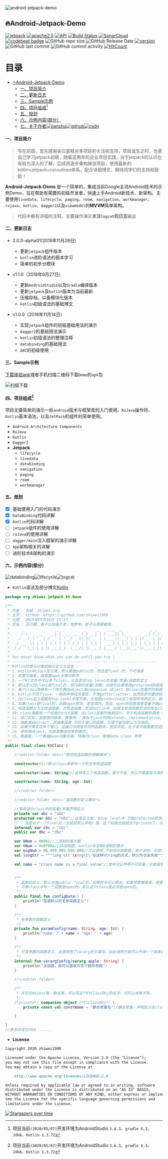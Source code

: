 ![android-jetpack-demo](./images/jetpack-hero.png)

## 🔥Android-Jetpack-Demo

[![jetpack](https://img.shields.io/badge/志威-Jetpack-brightgreen.svg)](https://developer.android.com/jetpack/) [![apache2.0](https://img.shields.io/badge/license-apache2.0-brightgreen.svg)](./LICENSE) 
[![API](https://img.shields.io/badge/API-21%2B-brightgreen.svg?style=flat)](https://android-arsenal.com/api?level=21) [![Build Status](https://travis-ci.org/zhiwei1990/android-jetpack-demo.svg?branch=master)](https://travis-ci.org/zhiwei1990/android-jetpack-demo) [![SonarCloud](https://sonarcloud.io/api/project_badges/measure?project=zhiwei1990_android-jetpack-demo&metric=alert_status)](https://sonarcloud.io/dashboard?id=zhiwei1990_android-jetpack-demo) [![codebeat badge](https://codebeat.co/badges/cf8fdfb4-2716-4494-9a72-b1727a8d5805)](https://codebeat.co/projects/github-com-zhiwei1990-android-jetpack-demo-master) ![GitHub repo size](https://img.shields.io/github/repo-size/zhiwei1990/android-jetpack-demo.svg?style=flat-square) ![GitHub Release Date](https://img.shields.io/github/release-date/zhiwei1990/android-jetpack-demo.svg?color=orange&style=flat-square) [![version](https://img.shields.io/github/release/zhiwei1990/android-jetpack-demo.svg)](https://github.com/zhiwei1990/android-jetpack-demo/releases) ![GitHub last commit](https://img.shields.io/github/last-commit/zhiwei1990/android-jetpack-demo.svg?style=flat-square) ![GitHub commit activity](https://img.shields.io/github/commit-activity/m/zhiwei1990/android-jetpack-demo.svg?style=flat-square) [![HitCount](http://hits.dwyl.io/zhiwei1990/android-jetpack-demo.svg)](http://hits.dwyl.io/zhiwei1990/android-jetpack-demo)


目录
=================

* [<g-emoji class="g-emoji" alias="fire" fallback-src="https://github.githubassets.com/images/icons/emoji/unicode/1f525.png">🔥</g-emoji>Android-Jetpack-Demo]()
	* [一、项目简介]()
	* [二、更新日志]()
	* [三、Sample示例]()
	* [四、项目组成[^1]]()
	* [五、规划]()
	* [六、示例内容(部分）]()
	* [七、关于作者]()[![jianshu](./images/jianshu.svg)](https://www.jianshu.com/u/72294e6848c0)[![github](./images/github.svg)](https://github.com/zhiwei1990)[![csdn](./images/csdn.svg)](https://blog.csdn.net/zhiwei9001)

####  一、项目简介

> 写在前面，首先感谢各位童鞋对本项目的关注和支持，项目诞生之时，也是自己学习jetpack初期，随着这两年的企业项目实践，对于jetpack的认识也有较为深入的了解，后续将逐步重构掉该项目，使用最新的kotlin+jetpack+coroutines体系，配合详细博文，期待同学们的支持和鼓励！

**Android-Jetpack-Demo** 是一个简单的、集成当前Google主流Android技术的示例Demo，旨在帮助有需要的初级开发者，快速上手Android新技术、新架构。主要使用`livedata`、`lifecycle`、`paging`、`room`、`navigation`、`workmanager`、`rxjava`、`kotlin`、`dagger2`以及`viewmodel`的**MVVM**简单架构。

> 代码中都有详细的注释，主要操作演示**关注`logcat`的日志**输出

#### 二、更新日志

- 2.0.0-alpha01(2019年11月28日)
  - 更新`jetpack`组件版本
  - `kotlin`进阶语法的基本学习
  - 简单的初步分模块

- v1.1.0（2019年6月27日）
  - 更新`AndroidStudio`以及`Gradle`编译版本
  - 更新`jetpack`及`kotlin`版本为当前最新
  - 压缩存档，以备模块化版本
  - `kotlin`初级语法的基础博文
- v1.0.0（2018年11月14日）
  - 实现`jetpack`组件的初级基础用法的演示
  - `dagger2`的基础用法演示
  - `kotlin`初级语法的整理注释
  - `databinding`的基础用法
  - `AAC`的初级使用

#### 三、Sample示例

[下载体验apk](https://raw.githubusercontent.com/zhiwei1990/android-jetpack-demo/master/apk/app-release.apk)或者手机扫描二维码下载`Demo`的`apk`包

![扫描下载](./images/QR_Jetpack.png)

#### 四、项目组成[^1]

项目主要简单的演示一些`android`技术与框架库的入门使用，`RxJava`操作符、`Kotlin`基本语法，以及`JetPack`的组件的简单使用。

- `Android Architecture Components`
- `RxJava`
- `Kotlin`
- `Dagger2`
- **Jetpack**
  - `lifecycle`
  - `livedata`
  - `databinding`
  - `navigation`
  - `paging`
  - `room`
  - `workmanager`

#### 五、规划

- [x] 基础使用入门的代码演示
- [x] `DataBinding`代码详解
- [x] `Kotlin`代码详解
- [ ] `jetpack`组件的使用详解
- [ ] `rxJava`的使用详解
- [ ] `dagger/koin`注入框架的演示详解
- [ ] `App`架构相关的详解
- [ ] 进阶技术&架构的演示

#### 六、示例内容(部分）

![databinding](./images/databinding.png)![lifecycle](./images/lifecycle.png)![logcat](./images/logcat.png)

- `Kotlin`语法及部分博文[Kotlin](https://www.jianshu.com/p/bdbe2ab6e9b2)

```kotlin
package org.zhiwei.jetpack.kt.base

/**
 * 作者： 志威  zhiwei.org
 * 主页： Github: https://github.com/zhiwei1990
 * 日期： 2019年09月19日 11:13
 * 签名： 天行健，君子以自强不息；地势坤，君子以厚德载物。
 *      _              _           _     _   ____  _             _ _
 *     / \   _ __   __| |_ __ ___ (_) __| | / ___|| |_ _   _  __| (_) ___
 *    / _ \ | '_ \ / _` | '__/ _ \| |/ _` | \___ \| __| | | |/ _` | |/ _ \
 *   / ___ \| | | | (_| | | | (_) | | (_| |  ___) | |_| |_| | (_| | | (_) |
 *  /_/   \_\_| |_|\__,_|_|  \___/|_|\__,_| |____/ \__|\__,_|\__,_|_|\___/  -- 志威 zhiwei.org
 *
 * You never know what you can do until you try !
 * ----------------------------------------------------------------
 * Kotlin的类与对象的相关定义与信息
 * 1、kotlin中class定义类，默认都是public的，而且是final 的，不可继承
 * 2、若要可继承，就需要open关键词修饰
 * 3、一个kt文件中可以多个class，以及混合top level的变量/常量/函数的定义
 * 4、默认定义的class是final的，其内部的变量/函数，也就不必要使用protected的权限，其作用也就相当于private了。
 * 5、每个class类都有一个伴生静态object类companion object 在class加载的时候就初始化了，作为类的静态成员存在。（object类，自身是没有伴生类的）
 * 6、kotlin不同于java，一般的声明成员属性，不用getter/setter，当然除非你要控制只能getter不能setter，那样就需要重写
 * 7、在class定义函数和top level中差不都，也就是protected这个权限符号的区分。默认函数也是final的。
 * 8、如果class是final的，函数open修饰，是无效的。而且，open的函数或者变量不能private修饰，且与final修饰符是互斥的。
 * 9、构造函数分为主构造函数，次构造函数，而且kotlin中，如果主构造函数显式的写在class的名后，则所有次级构造函数必须调用主构造函数
 * 10、class类都有一个自身的init函数，在class加载时候就运行，早于构造函数的调用！！！
 * 11、接口实现，或者类的继承，需要用:，类似于java中的extends，implementation,可多个接口，但只有一个父类
 * 12、抽象类abstract，其抽象函数 不同于接口的函数，它是不能有默认方法体的。
 * 13、如果子类实现多个接口，且接口中拥有共同的函数命，就会冲突，在子类中就需要显式指明调用哪个
 * 14、单例类object，也就是静态的单例模式，
 * 15、数据类，一个数据bean对象的类，特殊的class 使用data class 声明
 */
public final class KtClazz {

    //<editor-folder desc="类的构造函数的讲解模块">

    constructor()//默认class类都有一个的无参构造函数

    constructor(name: String)//这样写三个构造函数，属于平级，所以不需要依次调用。倘若在上面class KtClazz后添加了构造函数

    constructor(name: String, age: Int)

    //</editor-folder>

    //<editor-folder desc="类函数的定义模块">

    //简单演示class中的变量/常量声明定义
    private var abc = "abc"
    protected var bbc = "bbc"//这里会注意，在top level中 不能protected修饰变量，函数的定义，class中可以
    // ，但是对于一个final的（也就是默认声明）类，这个权限也就相当于private了，只有对于open的class，protected的变量，才能被子类操作
    internal var cbc = "cbc"
    public var dbc = "dbc"

    var bNum = 0b001//二进制的表示数
    var hNum = 0x0f00e//16进制数，kotlin中没有8进制的表示
    var bigNum = 00_999_999_000.000//可以使用_下划线分割数据，便于读取，但是不会影响实际数值
    val longStr = """long str \srng\t\'在这种string的方式，转义符也会失效"""

    val name = "class name is a final value"//类中可以声明不可变量，也就是普通常量，但是不是static的静态的，如果声明静态需要在其伴生对象中


    /**
     * 函数的定义，默认也是public final的，权限符号可以修改，如果想要被继承，就要用open修饰
     * 只要class中有一个函数是open的，那么这个class就必须是open的。
     */
    public final fun configData() {
        println("普通默认的无参函数定义")
    }

    /**
     * 有参数的函数定义
     */
    private fun paramConfig(name: String, age: Int) {
        println("name: " + name + "age: " + age)
    }

    /**
     * 可变参数的函数定义，这里用到了vararg的关键词，如此调用方就可以传递一个或者多个参数进来。类似于java中的 (String... apple)的写法
     */
    internal fun varargConfig(vararg apple: String) {
        println("该函数，是可以接收可变个数的参数")
    }

    //</editor-folder>

    /**
     * 伴生的object类，静态类，可以写这个KtClassObj的名字，也可以省略不写。
     */
    /*private*/ companion object /*KtClazzObj*/ {
        private const val constName = "静态常量名"//静态常量，声明定义在class的伴生对象类中

    }

}
//更多的详见代码 ......
```

- **License**

```markdown
Copyright 2020 zhiwei1990

Licensed under the Apache License, Version 2.0 (the "License");
you may not use this file except in compliance with the License.
You may obtain a copy of the License at

	http://www.apache.org/licenses/LICENSE-2.0

Unless required by applicable law or agreed to in writing, software
distributed under the License is distributed on an "AS IS" BASIS,
WITHOUT WARRANTIES OR CONDITIONS OF ANY KIND, either express or implied.
See the License for the specific language governing permissions and
limitations under the License.
```

[![Stargazers over time](https://starchart.cc/zhiwei1990/android-jetpack-demo.svg)](https://starchart.cc/zhiwei1990/android-jetpack-demo)

[^1]: 项目当前`(2020/05/07)`开发环境为AndroidStudio `3.6.3`、`gradle 6.3`、`Jdk8`、`Kotlin 1.3.72`
